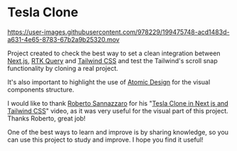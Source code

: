 # Tesla Clone

https://user-images.githubusercontent.com/978229/199475748-acd1483d-a631-4e65-8783-67b2a9b25320.mov

Project created to check the best way to set a clean integration between [Next.js], [RTK Query] and [Tailwind CSS] and test the Tailwind's scroll snap functionality by cloning a real project.

It's also important to highlight the use of [Atomic Design] for the visual components structure.

I would like to thank [Roberto Sannazzaro] for his "[Tesla Clone in Next js and Tailwind CSS]" video, as it was very useful for the visual part of this project. Thanks Roberto, great job!

One of the best ways to learn and improve is by sharing knowledge, so you can use this project to study and improve. I hope you find it useful!

[tailwind css]: https://tailwindcss.com/
[next.js]: https://nextjs.org/
[rtk query]: https://redux-toolkit.js.org/rtk-query/overview
[atomic design]: https://bradfrost.com/blog/post/atomic-web-design/
[roberto sannazzaro]: https://twitter.com/robertozzaro
[tesla clone in next js and tailwind css]: https://youtu.be/3rqCAhQFq90
